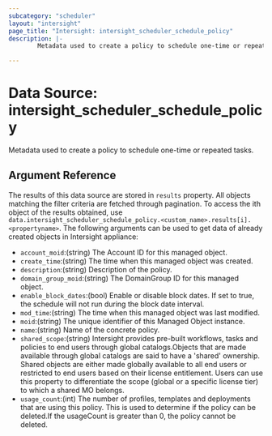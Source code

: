 ```yaml
---
subcategory: "scheduler"
layout: "intersight"
page_title: "Intersight: intersight_scheduler_schedule_policy"
description: |-
        Metadata used to create a policy to schedule one-time or repeated tasks.

---
```


# Data Source: intersight_scheduler_schedule_policy
Metadata used to create a policy to schedule one-time or repeated tasks.
## Argument Reference
The results of this data source are stored in `results` property.
All objects matching the filter criteria are fetched through pagination.
To access the ith object of the results obtained, use `data.intersight_scheduler_schedule_policy.<custom_name>.results[i].<propertyname>`.
The following arguments can be used to get data of already created objects in Intersight appliance:
* `account_moid`:(string) The Account ID for this managed object. 
* `create_time`:(string) The time when this managed object was created. 
* `description`:(string) Description of the policy. 
* `domain_group_moid`:(string) The DomainGroup ID for this managed object. 
* `enable_block_dates`:(bool) Enable or disable block dates. If set to true, the schedule will not run during the block date interval. 
* `mod_time`:(string) The time when this managed object was last modified. 
* `moid`:(string) The unique identifier of this Managed Object instance. 
* `name`:(string) Name of the concrete policy. 
* `shared_scope`:(string) Intersight provides pre-built workflows, tasks and policies to end users through global catalogs.Objects that are made available through global catalogs are said to have a 'shared' ownership. Shared objects are either made globally available to all end users or restricted to end users based on their license entitlement. Users can use this property to differentiate the scope (global or a specific license tier) to which a shared MO belongs. 
* `usage_count`:(int) The number of profiles, templates and deployments that are using this policy. This is used to determine if the policy can be deleted.If the usageCount is greater than 0, the policy cannot be deleted. 
 
